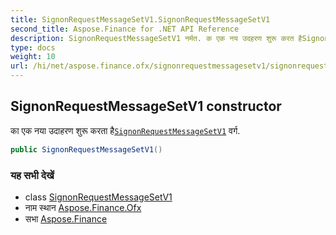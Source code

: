 ```yaml
---
title: SignonRequestMessageSetV1.SignonRequestMessageSetV1
second_title: Aspose.Finance for .NET API Reference
description: SignonRequestMessageSetV1 नर्मत. क एक नय उदहरण शुरू करत हैSignonRequestMessageSetV1 वर्ग.
type: docs
weight: 10
url: /hi/net/aspose.finance.ofx/signonrequestmessagesetv1/signonrequestmessagesetv1/
---
```

## SignonRequestMessageSetV1 constructor

का एक नया उदाहरण शुरू करता है[`SignonRequestMessageSetV1`](../) वर्ग.

```csharp
public SignonRequestMessageSetV1()
```

### यह सभी देखें

* class [SignonRequestMessageSetV1](../)
* नाम स्थान [Aspose.Finance.Ofx](../../signonrequestmessagesetv1/)
* सभा [Aspose.Finance](../../../)


